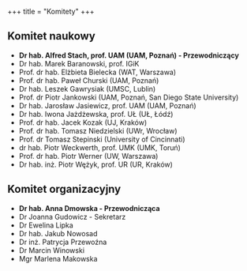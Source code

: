 +++
title = "Komitety"
+++

## Komitet naukowy

- __Dr hab. Alfred Stach, prof. UAM (UAM, Poznań) - Przewodniczący__
- Dr hab. Marek Baranowski, prof. IGiK 
- Prof. dr hab. Elżbieta Bielecka (WAT, Warszawa)  
- Prof. dr hab. Paweł Churski (UAM, Poznań) 
- Dr hab. Leszek Gawrysiak (UMSC, Lublin) 
- Prof. dr Piotr Jankowski (UAM, Poznań, San Diego State University) 
- Dr hab. Jarosław Jasiewicz, prof. UAM (UAM, Poznań)
- Dr hab. Iwona Jażdżewska, prof. UŁ (UŁ, Łódź) 
- Prof. dr hab. Jacek Kozak (UJ, Kraków) 
- Prof. dr hab. Tomasz Niedzielski (UWr, Wrocław) 
- Prof. dr Tomasz Stepinski (University of Cincinnati)
- dr hab. Piotr Weckwerth, prof. UMK (UMK, Toruń)
- Prof. dr hab. Piotr Werner (UW, Warszawa) 
- Dr hab. inż. Piotr Wężyk, prof. UR (UR, Kraków)


## Komitet organizacyjny

- __Dr hab. Anna Dmowska - Przewodnicząca__
- Dr Joanna Gudowicz - Sekretarz
- Dr Ewelina Lipka 
- Dr hab. Jakub Nowosad 
- Dr inż. Patrycja Przewoźna
- Dr Marcin Winowski 
- Mgr Marlena Makowska
